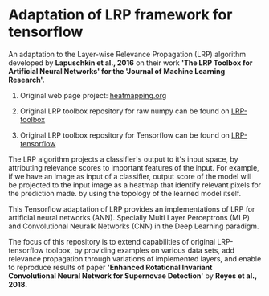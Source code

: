 # Adaptation of LRP framework for tensorflow

An adaptation to the Layer-wise Relevance Propagation (LRP) algorithm developed by **Lapuschkin et al., 2016** on their work **'The LRP Toolbox for Artificial Neural Networks' for the 'Journal of Machine Learning Research'.**


1. Original web page project: [heatmapping.org](http://heatmapping.org)
   
2. Original LRP toolbox repository for raw numpy can be found on [LRP-toolbox](https://github.com/sebastian-lapuschkin/lrp_toolbox)
3. Original LRP toolbox repository for Tensorflow can be found on [LRP-tensorflow](https://github.com/VigneshSrinivasan10/interprettensor)

The LRP algorithm projects a classifier's output to it's input space, by attributing relevance scores to important features of the input. For example, if we have an image as input of a classifier, output score of the model will be projected to the input image as a heatmap that identify relevant pixels for the prediction made. by using the topology of the learned model itself.

This Tensorflow adaptation of LRP provides an implementations of LRP for artificial neural networks (ANN). Specially Multi Layer Perceptrons (MLP) and Convolutional Neuralk Networks (CNN) in the Deep Learning paradigm. 

The focus of this repository is to extend capabilities of original LRP-tensorflow toolbox, by providing examples on various data sets, add relevance propagation through variations of implemented layers, and enable to reproduce results of paper **'Enhanced Rotational Invariant Convolutional Neural Network for Supernovae Detection'** by **Reyes et al., 2018.**
<!---


This tensorflow wrapper provides simple and accessible stand-alone implementations of LRP for artificial neural networks.

<img src="doc/images/1.png" width="215" height="215"> <img src="doc/images/2.png" width="215" height="215"> <img src="doc/images/3.png" width="215" height="215"> <img src="doc/images/4.png" width="215" height="215">

### Requirements
    tensorflow >= 1.0.0
    python >= 3
    matplotlib >= 1.3.1
    scikit-image > 0.11.3
    
# Features

## 1. Model 

This TF-wrapper considers the layers in the neural network to be in the form of a Sequence. A quick way to define a network would be

        net = Sequential([Linear(input_dim=784,output_dim=1296, act ='relu', batch_size=FLAGS.batch_size),
                     Linear(1296, act ='relu'), 
                     Linear(1296, act ='relu'),
                     Linear(10, act ='relu'),
                     Softmax()])

        output = net.forward(input_data)
             
## 2. Train the network

This `net` can then be used to propogate and optimize using

        trainer = net.fit(output, ground_truth, loss='softmax_crossentropy', optimizer='adam', opt_params=[FLAGS.learning_rate])

## 3. LRP - Layer-wise relevance propagation

And compute the contributions of the input pixels towards the decision by

        relevance = net.lrp(output, 'simple', 1.0)

the different lrp variants available are:

        'simple'and 'epsilon','flat','ww' and 'alphabeta' 

## 4. Compute relevances every layer backwards from the output to the input  

Follow steps (1) from Features mentioned above.

       relevance_layerwise = []
       R = output
       for layer in net.modules[::-1]:
           R = net.lrp_layerwise(layer, R, 'simple')
           relevance_layerwise.append(R)
           
# Examples 

To run the given mnist examples,
   
        cd examples
        python mnist_linear.py --relevance=True

It downloads and extract the mnist datset, runs it on a neural netowrk and plots the relevances once the network is optimized. The relvances of the images can be viewed on the tensorboard using
   
        tensorboard --logdir=mnist_linear_logs

# LRP for a pretrained model

Follow steps (1) and (3) from Features mentioned above.


# The LRP Toolbox Paper

When using (any part) of this wrapper, please cite [our paper](http://jmlr.org/papers/volume17/15-618/15-618.pdf)

    @article{JMLR:v17:15-618,
        author  = {Sebastian Lapuschkin and Alexander Binder and Gr{{\'e}}goire Montavon and Klaus-Robert M{{{\"u}}}ller and Wojciech Samek},
        title   = {The LRP Toolbox for Artificial Neural Networks},
        journal = {Journal of Machine Learning Research},
        year    = {2016},
        volume  = {17},
        number  = {114},
        pages   = {1-5},
        url     = {http://jmlr.org/papers/v17/15-618.html}
    }


    
# Misc

For further research and projects involving LRP, visit [heatmapping.org](http://heatmapping.org)
   
-->
